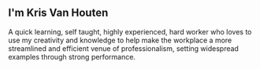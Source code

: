## I'm Kris Van Houten

A quick learning, self taught, highly experienced, hard worker who loves to use my creativity and knowledge to help make the workplace a more streamlined and efficient venue of professionalism, setting widespread examples through strong performance.

